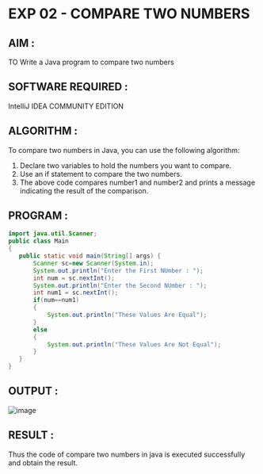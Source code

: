 # EXP 02 - COMPARE TWO NUMBERS

## AIM :
TO Write a Java program to compare two numbers

## SOFTWARE REQUIRED :
IntelliJ IDEA COMMUNITY EDITION

## ALGORITHM :

To compare two numbers in Java, you can use the following algorithm:

1) Declare two variables to hold the numbers you want to compare.
2) Use an if statement to compare the two numbers.
3) The above code compares number1 and number2 and prints a message indicating the result of the comparison.

## PROGRAM :
```java
import java.util.Scanner;
public class Main
{
   public static void main(String[] args) {
       Scanner sc=new Scanner(System.in);
       System.out.println("Enter the First NUmber : ");
       int num = sc.nextInt();
       System.out.println("Enter the Second NUmber : ");
       int num1 = sc.nextInt();
       if(num==num1)
       {
           System.out.println("These Values Are Equal");
       }
       else
       {
           System.out.println("These Values Are Not Equal");
       }
   }
}
```
## OUTPUT :

![image](https://github.com/Monisha-11/EXP-2---JAVA/assets/93427240/b9a39464-8e85-4293-a106-70c58cb793a5)

## RESULT :

Thus the code of compare two numbers in java is executed successfully and obtain the result.

